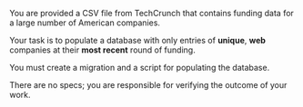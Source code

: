 You are provided a CSV file from TechCrunch that contains funding data for a large number of American companies.

Your task is to populate a database with only entries of **unique**, **web** companies at their **most recent** round of funding.

You must create a migration and a script for populating the database.

There are no specs; you are responsible for verifying the outcome of your work.
